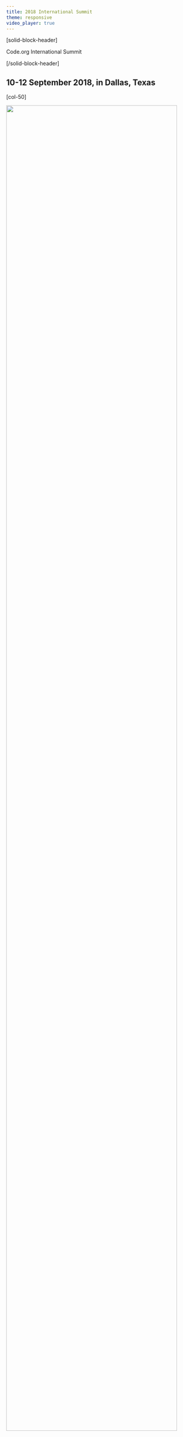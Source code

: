 ```yaml
---
title: 2018 International Summit
theme: responsive
video_player: true
---
```

<a id="top"></a>

[solid-block-header]

Code.org International Summit

[/solid-block-header]
## 10-12 September 2018, in Dallas, Texas

[col-50]

<p align="left"><img src="/images/DFW.jpg" width="95%"></p> 

[/col-50]

[col-50]

**Join us for Code.org's first-ever International Summit!**

Did you know that over half of Code.org's users are from outside of the U.S.? We collaborate with more than 85 international partners to promote computer science education around the world. Our content is used in more than 180 countries and more than 60 languages, but we still have a long way to go to ensure that every student in every school around the world has the opportunity to learn computer science.

Join us for three days of engaging sessions led by Code.org staff, presentations from Code.org international partners, unique networking opportunities, and actionable resources.  

[/col-50]

<div style="clear: both;"></div>

<hr/>

## **Who should attend the International Summit?**

The International Summit will be most useful to organizations based outside of the U.S. that are working to expand computer science education, such as staff from ministries of education, non-profit organizations, and social impact teams of for-profit corporations. Please note that none of the sessions will provide professional learning content to teachers of K-12 computer science. 

## **Registration Details**

* The registration deadline is **31 July 2018**.
* Code.org will cover the cost of your registration fee when you register prior to 13 July 2018. Late registrations will be considered on a case-by-case basis.
* Please note that we will not be able to accommodate you at the summit if you do not fill out the registration form. 


<a href="https://goo.gl/forms/fijvhkkdULf8oZRX2" target="_blank"><button type="button">Register today!</button></a>


## **Travel, Hotel, and Conference Expense Information**

<details>
<summary>**Where is the International Summit located?**</summary>
  <p>
  <br>
All conference sessions will take place at:

<a href="http://www.sheratondallashotel.com/", target=_"blank">Sheraton Dallas Hotel</a>
<br> 400 North Olive Street
<br> Dallas, TX 75201
<br> United States 
  
</p>
</details>

<details>
  <summary>**How can I receive an official invitation letter for visa/administrative approval purposes?**</summary>
  <p>
  <br>
  You can request an official letter of invitation on the <a href="https://goo.gl/forms/fijvhkkdULf8oZRX2" target=_"blank">registration form</a>. If you requested one but have not yet received a letter, please e-mail [international@code.org](mailto:international@code.org).  

</p>
</details>

<details>
<summary>**Should I reserve my own flights?**</summary>
  <p>
  <br>
  Yes. All participants are responsible for booking their own flights and covering their own airfare. The Dallas/Fort Worth International Airport (airport code: DFW) is a large international airport that services non-stop flights from many cities around the world. Summit sessions will begin on Monday morning, so you should plan to **arrive in Dallas, Texas, on or before Sunday, September 9.**  

</p>
</details>

<details>
<summary>**Should I reserve my own hotel?**</summary>
  <p>
  <br>
  There are two options for reserving accommodations.
  <ul>
    <li>Code.org and the Sheraton Dallas Hotel are pleased to offer a discounted rate of USD $187 (excluding taxes and fees) per night for rooms at the Sheraton Dallas Hotel. If you would like to take advantage of the discounted rate, Code.org will make the reservation on your behalf, and you can pay the hotel by credit card at the end of your stay.</li>
    <li> If you prefer to find accommodations at a different hotel, you will be responsible for making your own arrangements.</li> 
  </ul>
  <p>
  You can indicate your accommodation preferences on the <a href="https://goo.gl/forms/fijvhkkdULf8oZRX2" target=_"blank">registration form</a>.

</p>
</details>

<details>
<summary>**Will I need additional transportation once I arrive in Dallas?**</summary>
  <p>
  <br>
You will not need to rent a vehicle while attending the International Summit, since all conference sessions and provided meals will take place at the Sheraton Dallas Hotel. [D-Link buses](https://www.dart.org/dlink/dlink.asp) and the [M-Line Trolley](https://www.dart.org/riding/mline.asp) are free and convenient ways to see the city during your free time. 

If you choose to rent a vehicle for added personal convenience, please note that [parking costs](http://www.sheratondallashotel.com/dallas-transportation) will not be covered by Code.org. 
</p>
</details>

<details>
<summary>**How do I get to the hotel on public transportation?**</summary>
  <p>
  <br>
The DART Light Rail System operates 24 hours a day. A two-hour unlimited pass costs $2.50 and a daily unlimited pass costs $5.00. You can board the Orange Line at the DFW Airport Station. You will arrive at St. Paul Station after 14 stops, and the Sheraton Dallas Hotel is one block away from the station. [The trip](https://www.google.com/maps/dir/DFW+International+Airport,+2400+Aviation+Dr,+DFW+Airport,+TX+75261/Sheraton+Dallas+Hotel,+400+N+Olive+St,+Dallas,+TX+75201/@32.854617,-97.0576827,11z/am=t/data=!3m1!4b1!4m18!4m17!1m5!1m1!1s0x864c2a660d222aa7:0x73323f5e067d201c!2m2!1d-97.0403352!2d32.8998091!1m5!1m1!1s0x864e992053faa37f:0x954224f8305cf7b!2m2!1d-96.7948602!2d32.7851728!2m3!6e4!7e2!8j1528389900!3e3?hl=en) will take approximately one hour. 

Alternatively, a taxi or rideshare will get you from the airport to the hotel in around 35 minutes.  
</p> 
</details>

<details>
<summary>**What expenses are covered during the International Summit?**</summary>
  <p>
  <br>
Code.org is happy to cover the costs of the following: 

* Registration fee for all participants registered prior to 13 July
* Catered breakfast and lunch from 10-12 September
* Seated dinner on 10 September

</p>
</details>

## **What to Pack**
<details>
  <summary>**What kind of clothing should I pack?**</summary>
  <p>
  <br>
We encourage business casual attire during the International Summit. All our conference sessions are indoors, and air conditioning is usually cool in hotels. We recommend that you bring layers if you get cold easily in air conditioned rooms. You can expect outside temperatures to be quite warm during the day. If you plan to venture outdoors during your free time, be sure to check the local forecast and plan accordingly!
</p>
</details>

<details>
<summary>**What devices will I need to bring?**</summary>
  <p>
  <br>
**Don't forget to bring your own laptop/Chromebook and charger, as well as any travel adapters.** We do not recommend bringing a tablet as your primary device to this event.

Please note that Code.org will not have extra devices on hand for participants to borrow.

</p>
</details>

## **Agenda**
<details>
  <summary>**What is the schedule for the week?**</summary>
  <p>
  <br>
  We are still working on finalizing the summit agenda. We'll post it here as soon as it is available. 

</p>
</details>

<details>
<summary>**Will I have any free time?**</summary>
  <p>
  <br>
Of course! We do ask that you join our Monday evening event, but otherwise your time outside of sessions is free time. You can explore the area and spend time with the folks you meet throughout the day during the following times:

* After arrival on Sunday, 10 September
* After sessions conclude at 4:30pm on Tuesday, 11 September
* After sessions conclude at 2:00pm on Wednesday, 12 September

If you plan to extend your stay in Dallas beyond the dates of the summit and need to stay at the Sheraton Dallas Hotel after 12 September, please let us know. We can't guarantee that there will be space available, but we will do our best to accommodate your requests. 
</p>
</details>

<details>
<summary>**What if I can't attend for the full week?**</summary>
  <p>
  <br>
We expect you to attend for the full duration of the International Summit. Make plans to be with us from Registration on Sunday through the Closing Ceremonies on Wednesday afternoon to ensure that you experience the summit in full. If you have any concerns, please let us know at
[international@code.org](mailto:international@code.org).
</p>
</details>


<a id="who"></a>
## **Code.org Staff at the International Summit**

<p>
<br>
<%= view :about_headshots, people:DB[:cdo_team].where(kind_s:'intlsummitstaff') %></p>


## **Contact Us**
Email us at [international@code.org](mailto:international@code.org) with any questions or comments. 

<br>
<br>
[**Back to the top**](#top)
<br/>

  
